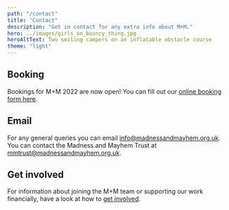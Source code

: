```yaml
---
path: "/contact"
title: "Contact"
description: "Get in contact for any extra info about M+M."
hero: ../images/girls_on_bouncy_thing.jpg
heroAltText: Two smiling campers on an inflatable obstacle course
theme: "light"
---
```


## Booking
Bookings for M+M 2022 are now open! You can fill out our [online booking form here](/booking).

## Email

For any general queries you can email <info@madnessandmayhem.org.uk>. You can contact the Madness and Mayhem Trust at <mmtrust@madnessandmayhem.org.uk>.

## Get involved

For information about joining the M+M team or supporting our work financially, have a look at how to [get involved](/get_involved).
